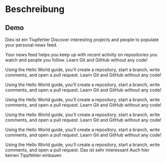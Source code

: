# Beschreibung
## Demo

Dies ist ein Tiupfehler Discover interesting projects and people to populate your personal news feed.

Your news feed helps you keep up with recent activity on repositories you watch and people you follow. Learn Git and GitHub without any code!

Using the Hello World guide, you’ll create a repository, start a branch, write comments, and open a pull request.
Learn Git and GitHub without any code!

Using the Hello World guide, you’ll create a repository, start a branch, write comments, and open a pull request.
Learn Git and GitHub without any code!

Using the Hello World guide, you’ll create a repository, start a branch, write comments, and open a pull request.
Learn Git and GitHub without any code!

Using the Hello World guide, you’ll create a repository, start a branch, write comments, and open a pull request.
Learn Git and GitHub without any code!

Using the Hello World guide, you’ll create a repository, start a branch, write comments, and open a pull request.
Learn Git and GitHub without any code!

Using the Hello World guide, you’ll create a repository, start a branch, write comments, and open a pull request.
Das ist sehr interessant
Auch hier keinen Tippfehler einbauen
